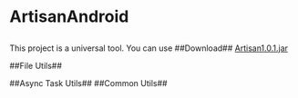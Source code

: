 ArtisanAndroid
==============
##
This project is a universal tool. You can use 
##Download##
[Artisan1.0.1.jar](https://github.com/artisan-android/ArtisanAndroid/blob/master/download/Artisan1.0.1.jar)

##File Utils##

##Async Task Utils##
##Common Utils##

